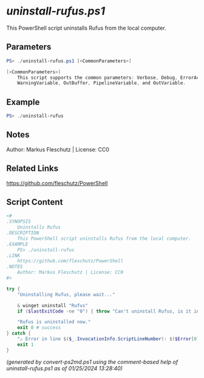 *uninstall-rufus.ps1*
================

This PowerShell script uninstalls Rufus from the local computer.

Parameters
----------
```powershell
PS> ./uninstall-rufus.ps1 [<CommonParameters>]

[<CommonParameters>]
    This script supports the common parameters: Verbose, Debug, ErrorAction, ErrorVariable, WarningAction, 
    WarningVariable, OutBuffer, PipelineVariable, and OutVariable.
```

Example
-------
```powershell
PS> ./uninstall-rufus

```

Notes
-----
Author: Markus Fleschutz | License: CC0

Related Links
-------------
https://github.com/fleschutz/PowerShell

Script Content
--------------
```powershell
<#
.SYNOPSIS
	Uninstalls Rufus
.DESCRIPTION
	This PowerShell script uninstalls Rufus from the local computer.
.EXAMPLE
	PS> ./uninstall-rufus
.LINK
	https://github.com/fleschutz/PowerShell
.NOTES
	Author: Markus Fleschutz | License: CC0
#>

try {
	"Uninstalling Rufus, please wait..."

	& winget uninstall "Rufus"
	if ($lastExitCode -ne "0") { throw "Can't uninstall Rufus, is it installed?" }

	"Rufus is uninstalled now."
	exit 0 # success
} catch {
	"⚠️ Error in line $($_.InvocationInfo.ScriptLineNumber): $($Error[0])"
	exit 1
}
```

*(generated by convert-ps2md.ps1 using the comment-based help of uninstall-rufus.ps1 as of 01/25/2024 13:28:40)*
